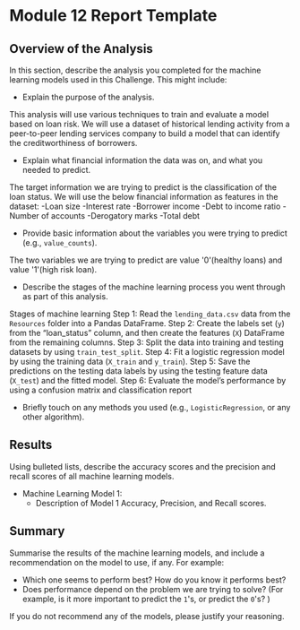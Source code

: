 # Module 12 Report Template

## Overview of the Analysis

In this section, describe the analysis you completed for the machine learning models used in this Challenge. This might include:

* Explain the purpose of the analysis.

This analysis will use various techniques to train and evaluate a model based on loan risk. We will use a dataset of historical lending activity from a peer-to-peer lending services company to build a model that can identify the creditworthiness of borrowers.

* Explain what financial information the data was on, and what you needed to predict.

The target information we are trying to predict is the classification of the loan status. We will use the below financial information as features in the dataset: 
    -Loan size 
    -Interest rate 
    -Borrower income 
    -Debt to income ratio
    -Number of accounts 
    -Derogatory marks
    -Total debt


* Provide basic information about the variables you were trying to predict (e.g., `value_counts`).

The two variables we are trying to predict are value '0'(healthy loans) and value '1'(high risk loan). 

* Describe the stages of the machine learning process you went through as part of this analysis.

Stages of machine learning
    Step 1: Read the `lending_data.csv` data from the `Resources` folder into a Pandas DataFrame.
    Step 2: Create the labels set (`y`)  from the “loan_status” column, and then create the features (`X`) DataFrame from the remaining columns.
    Step 3: Split the data into training and testing datasets by using `train_test_split`.
    Step 4: Fit a logistic regression model by using the training data (`X_train` and `y_train`).
    Step 5: Save the predictions on the testing data labels by using the testing feature data (`X_test`) and the fitted model.
    Step 6: Evaluate the model’s performance by using a confusion matrix and classification report 

* Briefly touch on any methods you used (e.g., `LogisticRegression`, or any other algorithm).

## Results

Using bulleted lists, describe the accuracy scores and the precision and recall scores of all machine learning models.

* Machine Learning Model 1:
    * Description of Model 1 Accuracy, Precision, and Recall scores.

## Summary

Summarise the results of the machine learning models, and include a recommendation on the model to use, if any. For example:

* Which one seems to perform best? How do you know it performs best?
* Does performance depend on the problem we are trying to solve? (For example, is it more important to predict the `1`'s, or predict the `0`'s? )

If you do not recommend any of the models, please justify your reasoning.
